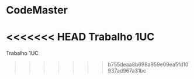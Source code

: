 # CodeMaster
<<<<<<< HEAD
Trabalho 1UC
=======
Trabalho 1UC 

>>>>>>> b755deaa8b698a959e09ea5fd10937ad967a31bc
